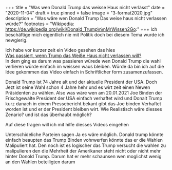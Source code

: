+++
title = "Was wen Donald Trump das weisse Haus nicht verlässt"
date = "2020-11-04"
draft = true
pinned = false
image = "3-format2020.jpg"
description = "Was wäre wen Donald Trump Das weise haus nicht verlassen würde?"
footnotes = "Wikipedia: https://de.wikipedia.org/wiki/Donald_Trump\n\nMrWissen2Go:"
+++
Ich beschäftige mich eigentlich nie mit Politik doch bei diesem Tema wurde ich newgierig.

Ich habe vor kurzer zeit ein Video gesehen das hies\
[Was passiert, wenn Trump das Weiße Haus nicht verlassen will? ](https://youtu.be/EtL5-VJBjx0)\
In dem ging es darum was passieren würede wen Donald Trump die wahl verlieren würde einfach im weissen waus bleiben. Würde da bin ich auf die Idee gekommen das Video einfach in Schriftlicher form zusamenzufassen.

Donald Trump ist 74 Jahre alt und der aktuelle President der USA. Doch Jezt ist seine Wahl schon 4 Jahre hehr und es wirt zeit einen Newen Präsidenten zu wählen. Also was wäre wen am 20.01.2021 Joe Binden der Frischgewälte President der USA einfach verhaftet wird und Donalt Trump kurz danach in einem Pressebericht bekant gibt das Joe binden Verhaftet worden ist und er der President bleiben wirt. Wie Realistisch wäre diesses Zenario? und ist das überhaubt möglich? 

Auf diese fragen will ich mit hilfe diesses Videos eingehen

Unterschideliche Parteien sagen Ja es wäre möglich. Donald trump könnte einfach beaupten das Trump Binden vohrwerfen könnte das er die Wahlen Malipuliert hat. Den noch ist es logischer das Trump versucht die wahlen zu malipulieren den die Mehrheit der Amerikaner steht nicht oder nicht mehr hinter Donold Trump. Darum hat er mehr schaunsen wen moglichst wenig an den Wahlen beteiligten darum [](https://de.wikipedia.org/wiki/Donald_Trump)